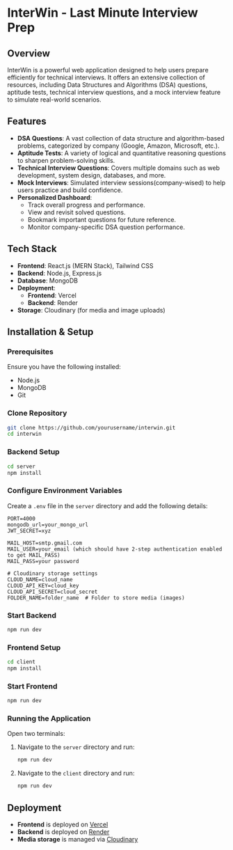 # InterWin - Last Minute Interview Prep

## Overview

InterWin is a powerful web application designed to help users prepare efficiently for technical interviews. It offers an extensive collection of resources, including Data Structures and Algorithms (DSA) questions, aptitude tests, technical interview questions, and a mock interview feature to simulate real-world scenarios.

## Features

- **DSA Questions**: A vast collection of data structure and algorithm-based problems, categorized by company (Google, Amazon, Microsoft, etc.).
- **Aptitude Tests**: A variety of logical and quantitative reasoning questions to sharpen problem-solving skills.
- **Technical Interview Questions**: Covers multiple domains such as web development, system design, databases, and more.
- **Mock Interviews**: Simulated interview sessions(company-wised) to help users practice and build confidence.
- **Personalized Dashboard**:
  - Track overall progress and performance.
  - View and revisit solved questions.
  - Bookmark important questions for future reference.
  - Monitor company-specific DSA question performance.

## Tech Stack

- **Frontend**: React.js (MERN Stack), Tailwind CSS
- **Backend**: Node.js, Express.js
- **Database**: MongoDB
- **Deployment**:
  - **Frontend**: Vercel
  - **Backend**: Render
- **Storage**: Cloudinary (for media and image uploads)

## Installation & Setup

### Prerequisites

Ensure you have the following installed:

- Node.js
- MongoDB
- Git

### Clone Repository

```sh
git clone https://github.com/yourusername/interwin.git
cd interwin
```

### Backend Setup

```sh
cd server
npm install
```

### Configure Environment Variables

Create a `.env` file in the `server` directory and add the following details:

```env
PORT=4000
mongodb_url=your_mongo_url
JWT_SECRET=xyz

MAIL_HOST=smtp.gmail.com
MAIL_USER=your_email (which should have 2-step authentication enabled to get MAIL_PASS)
MAIL_PASS=your password

# Cloudinary storage settings
CLOUD_NAME=cloud_name
CLOUD_API_KEY=cloud_key
CLOUD_API_SECRET=cloud_secret
FOLDER_NAME=folder_name  # Folder to store media (images)
```

### Start Backend

```sh
npm run dev
```

### Frontend Setup

```sh
cd client
npm install
```

### Start Frontend

```sh
npm run dev
```

### Running the Application

Open two terminals:

1. Navigate to the `server` directory and run:
   ```sh
   npm run dev
   ```
2. Navigate to the `client` directory and run:
   ```sh
   npm run dev
   ```

## Deployment

- **Frontend** is deployed on [Vercel](https://vercel.com)
- **Backend** is deployed on [Render](https://render.com)
- **Media storage** is managed via [Cloudinary](https://cloudinary.com)

